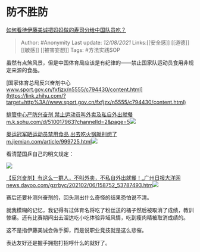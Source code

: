 # 防不胜防
[如何看待伊藤美诚把妈妈做的寿司分给中国队员吃？](https://www.zhihu.com/question/475943096/answer/2050011010)

> Author: #Anonymity
> Last update: *12/08/2021*
> Links:[[安全感]] [[道德]] [[敏感]] [[被害妄想]]
> Tags: #方法实践SOP

虽然有点煞风景，但是中国体育局应该是有纪律的——禁止国家队运动员食用非规定来源的食品。

[国家体育总局反兴奋剂中心​www.sport.gov.cn/fxfjzx/n5555/c794430/content.html](https://link.zhihu.com/?target=http%3A//www.sport.gov.cn/fxfjzx/n5555/c794430/content.html)

[排管中心严防兴奋剂 禁止运动员叫外卖及私自外出就餐​m.k.sohu.com/d/510017963?channelId=2&page=5![](https://pic1.zhimg.com/v2-18eb23a519c08065ed4b9f4370659cc8_180x120.jpg)](https://link.zhihu.com/?target=https%3A//m.k.sohu.com/d/510017963%3FchannelId%3D2%26page%3D5)

[奥运冠军晒运动员禁用食品 出去吃火锅就别想了​m.jiemian.com/article/999725.html![](https://pic4.zhimg.com/v2-a6cf2b6d3f3f39378332a6e00ec94583_ipico.jpg)](https://link.zhihu.com/?target=https%3A//m.jiemian.com/article/999725.html)

看清楚国乒自己的明文规定：

![](https://pic1.zhimg.com/50/v2-e6b94e4fdc5012378bdf37b5aefbb263_720w.jpg?source=1940ef5c)

[【反兴奋剂】有这么一群人，不叫外卖，不私自外出就餐！_广州日报大洋网​news.dayoo.com/gzrbyc/202102/06/158752_53787493.htm![](https://pic3.zhimg.com/v2-a047bc5ce1244871b033977ae536bb26_ipico.jpg)](https://link.zhihu.com/?target=https%3A//news.dayoo.com/gzrbyc/202102/06/158752_53787493.htm)

赛后还要补测兴奋剂的，回头测出什么奇怪的结果恐怕说不清。

就我模糊的记忆，我记得有过体育名将吃了粉丝送的橘子然后被取消了成绩，教训惨痛。还有比赛期间出去溜达吃小吃体验异域风情，吃到瘦肉精被取消成绩的。

这不是指伊藤美诚会做手脚，而是说职业竞技就是这么悲催。

表达友好还是握手拥抱打招呼什么的就好了。

